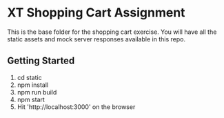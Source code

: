 # XT Shopping Cart Assignment

This is the base folder for the shopping cart exercise. You will have all the static assets and mock server responses available in this repo.

## Getting Started

1. cd static
1. npm install
3. npm run build
4. npm start
5. Hit 'http://localhost:3000' on the browser
